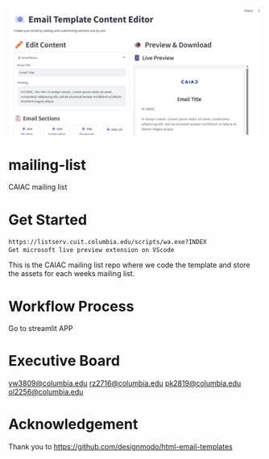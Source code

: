 ![alt text](https://raw.githubusercontent.com/cualignment/mailing-list/main/email_template_editor.png)

# mailing-list
CAIAC mailing list

# Get Started

    https://listserv.cuit.columbia.edu/scripts/wa.exe?INDEX
    Get microsoft live preview extension on VScode

This is the CAIAC mailing list repo where we code the template and store the 
assets for each weeks mailing list.

# Workflow Process
Go to streamlit APP

# Executive Board
yw3809@columbia.edu
rz2716@columbia.edu
pk2819@columbia.edu
ol2256@columbia.edu

# Acknowledgement
Thank you to https://github.com/designmodo/html-email-templates
